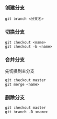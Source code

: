 ### 创建分支

```shell
git branch <分支名>
```

### 切换分支

```shell
git checkout <name>
git checkout -b <name>
```

### 合并分支

先切换到主分支

```shell
git checkout master
git merge <name>
```

### 删除分支

```shell
git checkout master
git branch -D <name>
```



